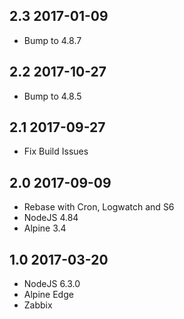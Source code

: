 ## 2.3 2017-01-09 <dave at tiredofit dot ca>

* Bump to 4.8.7

## 2.2 2017-10-27 <dave at tiredofit dot ca>

* Bump to 4.8.5

## 2.1 2017-09-27 <dave at tiredofit dot ca>

* Fix Build Issues 

## 2.0 2017-09-09 <dave at tiredofit dot ca>

* Rebase with Cron, Logwatch and S6
* NodeJS 4.84
* Alpine 3.4

## 1.0 2017-03-20 <dave at tiredofit dot ca>

* NodeJS 6.3.0
* Alpine Edge
* Zabbix



